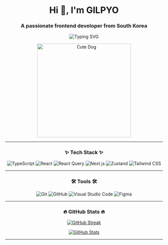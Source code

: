 <h1 align="center">Hi 👋, I'm GILPYO</h1>
<h3 align="center">A passionate frontend developer from South Korea</h3>

<p align="center">
  <img src="https://readme-typing-svg.demolab.com?font=Fira+Code&size=24&duration=4000&pause=1000&color=3E97D8&center=true&vCenter=true&width=435&lines=Frontend+Developer;React+and+Next.js+Enthusiast;Always+learning+new+things!" alt="Typing SVG" />
</p>

<p align="center">
  <img src="https://media.giphy.com/media/dTJd5ygpxkzWo/giphy.gif" alt="Cute Dog" width="300" />
</p>

---

<h3 align="center">✨ Tech Stack ✨</h3>

<p align="center">
  <img src="https://img.shields.io/badge/TypeScript-3178C6?style=for-the-badge&logo=typescript&logoColor=white" alt="TypeScript" />
  <img src="https://img.shields.io/badge/React-20232a?style=for-the-badge&logo=react&logoColor=61DAFB" alt="React" />
  <img src="https://img.shields.io/badge/React_Query-FF4154?style=for-the-badge&logo=react-query&logoColor=white" alt="React Query" />
  <img src="https://img.shields.io/badge/Next.js-000000?style=for-the-badge&logo=nextdotjs&logoColor=white" alt="Next.js" />
  <img src="https://img.shields.io/badge/Zustand-764ABC?style=for-the-badge&logo=zustand&logoColor=white" alt="Zustand" />
  <img src="https://img.shields.io/badge/TailwindCSS-38B2AC?style=for-the-badge&logo=tailwind-css&logoColor=white" alt="Tailwind CSS" />
</p>

---

<h3 align="center">🛠 Tools 🛠</h3>

<p align="center">
  <img src="https://img.shields.io/badge/Git-F05032?style=for-the-badge&logo=git&logoColor=white" alt="Git" />
  <img src="https://img.shields.io/badge/GitHub-181717?style=for-the-badge&logo=github&logoColor=white" alt="GitHub" />
  <img src="https://img.shields.io/badge/Visual_Studio_Code-0078d7?style=for-the-badge&logo=visual-studio-code&logoColor=white" alt="Visual Studio Code" />
  <img src="https://img.shields.io/badge/Figma-F24E1E?style=for-the-badge&logo=figma&logoColor=white" alt="Figma" />
</p>

---

<h3 align="center">🔥 GitHub Stats 🔥</h3>

<p align="center">
  <a href="https://github.com/GILPYO">
    <img src="https://streak-stats.demolab.com?user=GILPYO&theme=radical&hide_border=true" alt="GitHub Streak" />
  </a>
</p>
<p align="center">
  <a href="https://github.com/GILPYO">
    <img src="https://github-readme-stats.vercel.app/api?username=GILPYO&show_icons=true&theme=radical&hide_border=true" alt="GitHub Stats" />
  </a>
</p>

---


